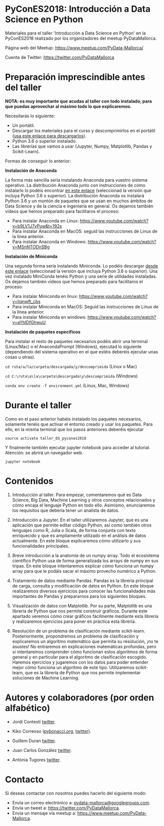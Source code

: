 # PyConES2018: Introducción a Data Science en Python

Materiales para el taller 'Introducción a Data Science en Python' en la PyConES2018 realizado por los organizadores del meetup PyDataMallorca.

Página web del Meetup: https://www.meetup.com/PyData-Mallorca/

Cuenta de Twitter: https://twitter.com/PyDataMallorca


# Preparación imprescindible antes del taller

**NOTA: es muy importante que acudas al taller con todo instalado, para que puedas aprovechar al máximo todo lo que explicaremos.**

Necesitarás lo siguiente:

* Un portátil.
* Descargar los materiales para el curso y descomprimirlos en el portátil ([usa este enlace para descargarlos](https://github.com/PyDataMallorca/PyConES2018_Introduccion_a_data_science_en_Python/archive/master.zip)).
* Python 3.6 o superior instalado.
* Las librerías que vamos a usar (Jupyter, Numpy, Matplotlib, Pandas y Scikit-Learn).

Formas de conseguir lo anterior:

**Instalación de Anaconda**

La forma más sencilla sería instalando Anaconda para vuestro sistema operativo. La distribución Anaconda junto con instrucciones de cómo instalarlo lo podéis encontrar [en este enlace](https://www.anaconda.com/download/) (seleccionad la versión que incluya Python 3.6 o superior). La distribución Anaconda os instalará Python 3.6 y un montón de paquetes que se usan en muchos ámbitos de Data Science y de la ciencia e ingeniería en general. Os dejamos también vídeos que hemos preparado para facilitaros el proceso:

* Para instalar Anaconda en Linux: https://www.youtube.com/watch?v=b9LV1J7vPuw&t=192s
* Para instalar Anaconda en MacOS: seguid las instrucciones de Linux de la línea anterior.
* Para instalar Anaconda en Windows: https://www.youtube.com/watch?v=MSnNTODnSBg

**Instalación de Miniconda**

Una segunda forma sería instalando Miniconda. Lo podéis descargar [desde este enlace](https://conda.io/miniconda.html) (seleccionad la versión que incluya Python 3.6 o superior). Una vez instalado MiniConda tenéis Python y una serie de utilidades instaladas. Os dejamos también vídeos que hemos preparado para facilitaros el proceso:

* Para instalar Miniconda en linux: https://www.youtube.com/watch?v=liqnwft_cbs
* Para instalar Miniconda en MacOS: Seguid las instrucciones de Linux de la línea anterior.
* Para instalar Miniconda en windows: https://www.youtube.com/watch?v=aYhlDfGhwuU

**Instalación de paquetes específicos**

Para instalar el resto de paquetes necesarios podéis abrir una terminal (Linux/Mac) o el AnacondaPrompt (Windows), ejecutad lo siguiente (dependiendo del sistema operativo en el que estéis deberéis ejecutar unas cosas u otras).

`cd ruta/a/la/carpeta/descargada/y/descomprimida` (Linux o Mac)

`cd C:\ruta\a\la\carpeta\descargada\y\descomprimida` (Windows)

`conda env create -f environment.yml` (Linux, Mac, Windows)


# Durante el taller

Como en el paso anterior habéis instalado los paquetes necesarios, solamente tenéis que activar el entorno creado y usar los paquetes. Para ello, en la misma terminal que los pasos anteriores deberéis ejecutar

`source activate taller_DS_pycones2018`

Y finalmente también ejecutar jupyter notebook para acceder al tutorial. Atención: se abrirá un navegador web.

`jupyter notebook`



# Contenidos

1. Introducción al taller. Para empezar, comentaremos qué es Data Science, Big Data, Machine Learning y otros conceptos relacionados y cómo encaja el lenguaje Python en todo ello. Asimismo, enunciaremos los requisitos que debería tener un analista de datos.

2. Introducción a Jupyter. En el taller utilizaremos Jupyter, que es una aplicación que permite editar código Python, así como también otros lenguajes como R, Julia o Scala, de forma conjunta con texto enriquecido y que es ampliamente utilizado en el análisis de datos actualmente. En este bloque explicaremos cómo utilizarlo y sus funcionalidades principales.

3. Breve introducción a la anatomía de un numpy array. Todo el ecosistema científico Python usa de forma generalizada los arrays de numpy en sus tripas. En este bloque intentaremos explicar cómo funciona un numpy array para que le podáis sacar el máximo provecho numérico a Python.

4. Tratamiento de datos mediante Pandas. Pandas es la librería principal de carga, consulta y modificación de datos en Python. En este bloque realizaremos diversos ejercicios para conocer las funcionalidades más importantes de Pandas y prepararnos para los siguientes bloques.

5. Visualización de datos con Matplotlib. Por su parte, Matplotlib es una librería de Python que nos permite construir gráficos. Durante este apartado veremos cómo crear gráficos fácilmente mediante esta librería y realizaremos ejercicios para poner en práctica esta librería.

6. Resolución de un problema de clasificación mediante scikit-learn. Posteriormente, propondremos un problema de clasificación y explicaremos un algoritmo matemático que permita su resolución, ¡no te asustes! No entraremos en explicaciones matemáticas profundas, pero sí intentaremos comprender cómo funcionan estos algoritmos de forma general y en particular para el algoritmo de clasificación escogido. Haremos ejercicios y jugaremos con los datos para poder entender mejor cómo funciona un algoritmo de este tipo. Utilizaremos scikit-learn, que es la librería de Python que nos permite implementar soluciones de Machine Learning.


# Autores y colaboradores (por orden alfabético)

* Jordi Contestí [twitter](https://twitter.com/PyDataMallorca).

* Kiko Correoso ([pybonacci.org](https://pybonacci.org), [twitter](https://twitter.com/Pybonacci)).

* Guillem Duran [twitter](https://twitter.com/Miau_DB).

* Juan Carlos González [twitter](https://twitter.com/jcgavella).

* Antònia Tugores [twitter](https://twitter.com/antoniatugores).


# Contacto

Si deseas contactar con nosotros puedes hacerlo del siguiente modo:

* Envía un correo electrónico a: pydata-mallorca@googlegroups.com.
* Envía un tweet a: https://twitter.com/PyDataMallorca.
* Envía un mensaje vía meetup a: https://www.meetup.com/PyData-Mallorca.


